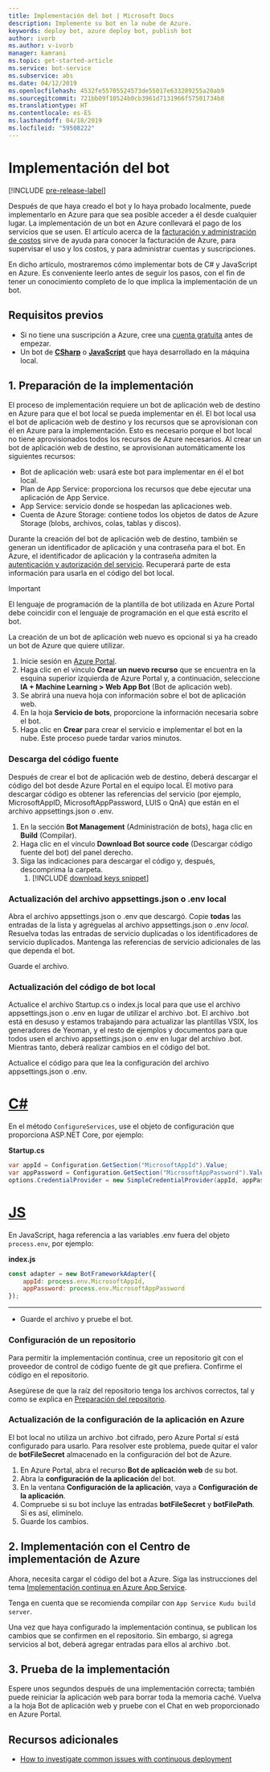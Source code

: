 ```yaml
---
title: Implementación del bot | Microsoft Docs
description: Implemente su bot en la nube de Azure.
keywords: deploy bot, azure deploy bot, publish bot
author: ivorb
ms.author: v-ivorb
manager: kamrani
ms.topic: get-started-article
ms.service: bot-service
ms.subservice: abs
ms.date: 04/12/2019
ms.openlocfilehash: 4532fe55705524573de55017e633289255a20ab9
ms.sourcegitcommit: 721bb09f10524b0cb3961d7131966f57501734b8
ms.translationtype: HT
ms.contentlocale: es-ES
ms.lasthandoff: 04/18/2019
ms.locfileid: "59508222"
---
```

# <a name="deploy-your-bot"></a>Implementación del bot

[!INCLUDE [pre-release-label](./includes/pre-release-label.md)]

Después de que haya creado el bot y lo haya probado localmente, puede implementarlo en Azure para que sea posible acceder a él desde cualquier lugar. La implementación de un bot en Azure conllevará el pago de los servicios que se usen. El artículo acerca de la [facturación y administración de costos](https://docs.microsoft.com/en-us/azure/billing/) sirve de ayuda para conocer la facturación de Azure, para supervisar el uso y los costos, y para administrar cuentas y suscripciones.

En dicho artículo, mostraremos cómo implementar bots de C# y JavaScript en Azure. Es conveniente leerlo antes de seguir los pasos, con el fin de tener un conocimiento completo de lo que implica la implementación de un bot.

## <a name="prerequisites"></a>Requisitos previos
- Si no tiene una suscripción a Azure, cree una [cuenta gratuita](http://portal.azure.com) antes de empezar.
- Un bot de [**CSharp**](./dotnet/bot-builder-dotnet-sdk-quickstart.md) o [**JavaScript**](./javascript/bot-builder-javascript-quickstart.md) que haya desarrollado en la máquina local.

## <a name="1-prepare-for-deployment"></a>1. Preparación de la implementación
El proceso de implementación requiere un bot de aplicación web de destino en Azure para que el bot local se pueda implementar en él. El bot local usa el bot de aplicación web de destino y los recursos que se aprovisionan con él en Azure para la implementación. Esto es necesario porque el bot local no tiene aprovisionados todos los recursos de Azure necesarios. Al crear un bot de aplicación web de destino, se aprovisionan automáticamente los siguientes recursos:
-   Bot de aplicación web: usará este bot para implementar en él el bot local.
-   Plan de App Service: proporciona los recursos que debe ejecutar una aplicación de App Service.
-   App Service: servicio donde se hospedan las aplicaciones web.
-   Cuenta de Azure Storage: contiene todos los objetos de datos de Azure Storage (blobs, archivos, colas, tablas y discos).

Durante la creación del bot de aplicación web de destino, también se generan un identificador de aplicación y una contraseña para el bot. En Azure, el identificador de aplicación y la contraseña admiten la [autenticación y autorización del servicio](https://docs.microsoft.com/azure/app-service/overview-authentication-authorization). Recuperará parte de esta información para usarla en el código del bot local. 

> [!IMPORTANT]
> El lenguaje de programación de la plantilla de bot utilizada en Azure Portal debe coincidir con el lenguaje de programación en el que está escrito el bot.

La creación de un bot de aplicación web nuevo es opcional si ya ha creado un bot de Azure que quiere utilizar.

1. Inicie sesión en [Azure Portal](https://portal.azure.com).
1. Haga clic en el vínculo **Crear un nuevo recurso** que se encuentra en la esquina superior izquierda de Azure Portal y, a continuación, seleccione **IA + Machine Learning > Web App Bot** (Bot de aplicación web).
1. Se abrirá una nueva hoja con información sobre el bot de aplicación web. 
1. En la hoja **Servicio de bots**, proporcione la información necesaria sobre el bot.
1. Haga clic en **Crear** para crear el servicio e implementar el bot en la nube. Este proceso puede tardar varios minutos.

### <a name="download-the-source-code"></a>Descarga del código fuente
Después de crear el bot de aplicación web de destino, deberá descargar el código del bot desde Azure Portal en el equipo local. El motivo para descargar código es obtener las referencias del servicio (por ejemplo, MicrosoftAppID, MicrosoftAppPassword, LUIS o QnA) que están en el archivo appsettings.json o .env. 

1. En la sección **Bot Management** (Administración de bots), haga clic en **Build** (Compilar).
1. Haga clic en el vínculo **Download Bot source code** (Descargar código fuente del bot) del panel derecho.
1. Siga las indicaciones para descargar el código y, después, descomprima la carpeta.
    1. [!INCLUDE [download keys snippet](~/includes/snippet-abs-key-download.md)]

### <a name="update-your-local-appsettingsjson-or-env-file"></a>Actualización del archivo appsettings.json o .env local

Abra el archivo appsettings.json o .env que descargó. Copie **todas** las entradas de la lista y agréguelas al archivo appsettings.json o .env _local_. Resuelva todas las entradas de servicio duplicadas o los identificadores de servicio duplicados. Mantenga las referencias de servicio adicionales de las que dependa el bot.

Guarde el archivo.

### <a name="update-local-bot-code"></a>Actualización del código de bot local
Actualice el archivo Startup.cs o index.js local para que use el archivo appsettings.json o .env en lugar de utilizar el archivo .bot. El archivo .bot está en desuso y estamos trabajando para actualizar las plantillas VSIX, los generadores de Yeoman, y el resto de ejemplos y documentos para que todos usen el archivo appsettings.json o .env en lugar del archivo .bot. Mientras tanto, deberá realizar cambios en el código del bot. 

Actualice el código para que lea la configuración del archivo appsettings.json o .env. 

# <a name="ctabcsharp"></a>[C#](#tab/csharp)
En el método `ConfigureServices`, use el objeto de configuración que proporciona ASP.NET Core, por ejemplo: 

**Startup.cs**
```csharp
var appId = Configuration.GetSection("MicrosoftAppId").Value;
var appPassword = Configuration.GetSection("MicrosoftAppPassword").Value;
options.CredentialProvider = new SimpleCredentialProvider(appId, appPassword);
```

# <a name="jstabjs"></a>[JS](#tab/js)

En JavaScript, haga referencia a las variables .env fuera del objeto `process.env`, por ejemplo:
   
**index.js**

```js
const adapter = new BotFrameworkAdapter({
    appId: process.env.MicrosoftAppId,
    appPassword: process.env.MicrosoftAppPassword
});
```
---

- Guarde el archivo y pruebe el bot.

### <a name="setup-a-repository"></a>Configuración de un repositorio

Para permitir la implementación continua, cree un repositorio git con el proveedor de control de código fuente de git que prefiera. Confirme el código en el repositorio.

Asegúrese de que la raíz del repositorio tenga los archivos correctos, tal y como se explica en [Preparación del repositorio](https://docs.microsoft.com/azure/app-service/deploy-continuous-deployment#prepare-your-repository).

### <a name="update-app-settings-in-azure"></a>Actualización de la configuración de la aplicación en Azure
El bot local no utiliza un archivo .bot cifrado, pero Azure Portal _sí_ está configurado para usarlo. Para resolver este problema, puede quitar el valor de **botFileSecret** almacenado en la configuración del bot de Azure.
1. En Azure Portal, abra el recurso **Bot de aplicación web** de su bot.
1. Abra la **configuración de la aplicación** del bot.
1. En la ventana **Configuración de la aplicación**, vaya a **Configuración de la aplicación**.
1. Compruebe si su bot incluye las entradas **botFileSecret** y **botFilePath**. Si es así, elimínelo.
1. Guarde los cambios.

## <a name="2-deploy-using-azure-deployment-center"></a>2. Implementación con el Centro de implementación de Azure

Ahora, necesita cargar el código del bot a Azure. Siga las instrucciones del tema [Implementación continua en Azure App Service](https://docs.microsoft.com/azure/app-service/deploy-continuous-deployment).

Tenga en cuenta que se recomienda compilar con `App Service Kudu build server`.

Una vez que haya configurado la implementación continua, se publican los cambios que se confirmen en el repositorio. Sin embargo, si agrega servicios al bot, deberá agregar entradas para ellos al archivo .bot.

## <a name="3-test-your-deployment"></a>3. Prueba de la implementación

Espere unos segundos después de una implementación correcta; también puede reiniciar la aplicación web para borrar toda la memoria caché. Vuelva a la hoja Bot de aplicación web y pruebe con el Chat en web proporcionado en Azure Portal.

## <a name="additional-resources"></a>Recursos adicionales
- [How to investigate common issues with continuous deployment](https://github.com/projectkudu/kudu/wiki/Investigating-continuous-deployment)

